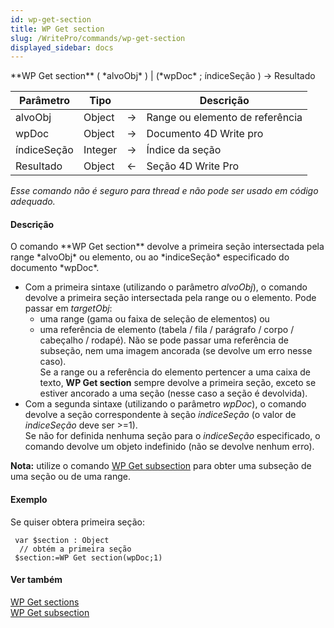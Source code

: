 ```yaml
---
id: wp-get-section
title: WP Get section
slug: /WritePro/commands/wp-get-section
displayed_sidebar: docs
---
```


<!--REF #_command_.WP Get section.Syntax-->**WP Get section** ( *alvoObj* ) | (*wpDoc* ; índiceSeção ) -> Resultado<!-- END REF-->
<!--REF #_command_.WP Get section.Params-->
| Parâmetro | Tipo |  | Descrição |
| --- | --- | --- | --- |
| alvoObj | Object | &#8594;  | Range ou elemento de referência |
| wpDoc | Object | &#8594;  | Documento 4D Write pro |
| índiceSeção | Integer | &#8594;  | Índice da seção |
| Resultado | Object | &#8592; | Seção 4D Write Pro |

<!-- END REF-->

*Esse comando não é seguro para thread e não pode ser usado em código adequado.*


#### Descrição 

<!--REF #_command_.WP Get section.Summary-->O comando **WP Get section** devolve a primeira seção intersectada pela range *alvoObj* ou elemento, ou ao *indiceSeção*  especificado do documento *wpDoc*.<!-- END REF-->

* Com a primeira sintaxe (utilizando o parâmetro *alvoObj*), o comando devolve a primeira seção intersectada pela range ou o elemento. Pode passar em *targetObj*:  
   * uma range (gama ou faixa de seleção de elementos) ou  
   * uma referência de elemento (tabela / fila / parágrafo / corpo / cabeçalho / rodapé). Não se pode passar uma referência de subseção, nem uma imagem ancorada (se devolve um erro nesse caso).  
Se a range ou a referência do elemento pertencer a uma caixa de texto, **WP Get section** sempre devolve a primeira seção, exceto se estiver ancorado a uma seção (nesse caso a seção é devolvida).
* Com a segunda sintaxe (utilizando o parâmetro *wpDoc*), o comando devolve a seção correspondente à seção *indiceSeção* (o valor de *indiceSeção* deve ser >=1).  
Se não for definida nenhuma seção para o *indiceSeção* especificado, o comando devolve um objeto indefinido (não se devolve nenhum erro).

**Nota:** utilize o comando [WP Get subsection](wp-get-subsection.md) para obter uma subseção de uma seção ou de uma range.

#### Exemplo 

Se quiser obtera primeira seção:

```4d
 var $section : Object
  // obtém a primeira seção
 $section:=WP Get section(wpDoc;1)
```

#### Ver também 

[WP Get sections](wp-get-sections.md)  
[WP Get subsection](wp-get-subsection.md)  